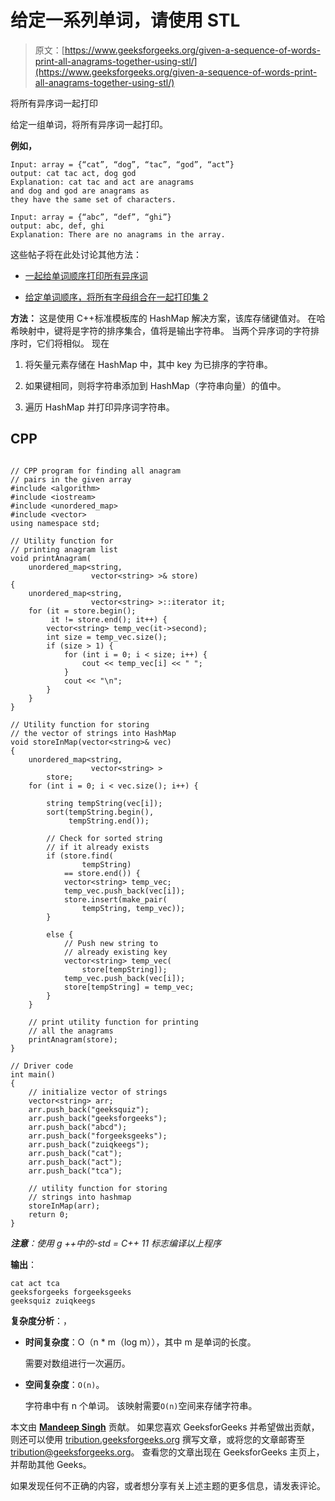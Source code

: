 # 给定一系列单词，请使用 STL

> 原文：[https://www.geeksforgeeks.org/given-a-sequence-of-words-print-all-anagrams-together-using-stl/](https://www.geeksforgeeks.org/given-a-sequence-of-words-print-all-anagrams-together-using-stl/)

将所有异序词一起打印

给定一组单词，将所有异序词一起打印。

**例如，**

```
Input: array = {“cat”, “dog”, “tac”, “god”, “act”}
output: cat tac act, dog god
Explanation: cat tac and act are anagrams 
and dog and god are anagrams as 
they have the same set of characters.

Input: array = {“abc”, “def”, “ghi”}
output: abc, def, ghi
Explanation: There are no anagrams in the array.

```

这些帖子将在此处讨论其他方法：

*   [一起给单词顺序打印所有异序词](https://www.geeksforgeeks.org/given-a-sequence-of-words-print-all-anagrams-together/)

*   [给定单词顺序，将所有字母组合在一起打印集 2](https://www.geeksforgeeks.org/given-a-sequence-of-words-print-all-anagrams-together-set-2/)

**方法：** 这是使用 C++标准模板库的 HashMap 解决方案，该库存储键值对。 在哈希映射中，键将是字符的排序集合，值将是输出字符串。 当两个异序词的字符排序时，它们将相似。 现在

1.  将矢量元素存储在 HashMap 中，其中 key 为已排序的字符串。

2.  如果键相同，则将字符串添加到 HashMap（字符串向量）的值中。

3.  遍历 HashMap 并打印异序词字符串。

## CPP

```

// CPP program for finding all anagram
// pairs in the given array
#include <algorithm>
#include <iostream>
#include <unordered_map>
#include <vector>
using namespace std;

// Utility function for
// printing anagram list
void printAnagram(
    unordered_map<string,
                  vector<string> >& store)
{
    unordered_map<string,
                  vector<string> >::iterator it;
    for (it = store.begin();
         it != store.end(); it++) {
        vector<string> temp_vec(it->second);
        int size = temp_vec.size();
        if (size > 1) {
            for (int i = 0; i < size; i++) {
                cout << temp_vec[i] << " ";
            }
            cout << "\n";
        }
    }
}

// Utility function for storing
// the vector of strings into HashMap
void storeInMap(vector<string>& vec)
{
    unordered_map<string,
                  vector<string> >
        store;
    for (int i = 0; i < vec.size(); i++) {

        string tempString(vec[i]);
        sort(tempString.begin(),
             tempString.end());

        // Check for sorted string
        // if it already exists
        if (store.find(
                tempString)
            == store.end()) {
            vector<string> temp_vec;
            temp_vec.push_back(vec[i]);
            store.insert(make_pair(
                tempString, temp_vec));
        }

        else {
            // Push new string to
            // already existing key
            vector<string> temp_vec(
                store[tempString]);
            temp_vec.push_back(vec[i]);
            store[tempString] = temp_vec;
        }
    }

    // print utility function for printing
    // all the anagrams
    printAnagram(store);
}

// Driver code
int main()
{
    // initialize vector of strings
    vector<string> arr;
    arr.push_back("geeksquiz");
    arr.push_back("geeksforgeeks");
    arr.push_back("abcd");
    arr.push_back("forgeeksgeeks");
    arr.push_back("zuiqkeegs");
    arr.push_back("cat");
    arr.push_back("act");
    arr.push_back("tca");

    // utility function for storing
    // strings into hashmap
    storeInMap(arr);
    return 0;
}

```

***注意**：使用 g ++中的-std = C++ 11 标志编译以上程序*

**输出**：

```
cat act tca 
geeksforgeeks forgeeksgeeks 
geeksquiz zuiqkeegs 

```

**复杂度分析**：，

*   **时间复杂度**：O（n * m（log m）），其中 m 是单词的长度。

    需要对数组进行一次遍历。

*   **空间复杂度**：`O(n)`。

    字符串中有 n 个单词。 该映射需要`O(n)`空间来存储字符串。

本文由 [**Mandeep Singh**](https://github.com/msdeep14) 贡献。 如果您喜欢 GeeksforGeeks 并希望做出贡献，则还可以使用 [tribution.geeksforgeeks.org](http://www.contribute.geeksforgeeks.org) 撰写文章，或将您的文章邮寄至 tribution@geeksforgeeks.org。 查看您的文章出现在 GeeksforGeeks 主页上，并帮助其他 Geeks。

如果发现任何不正确的内容，或者想分享有关上述主题的更多信息，请发表评论。

